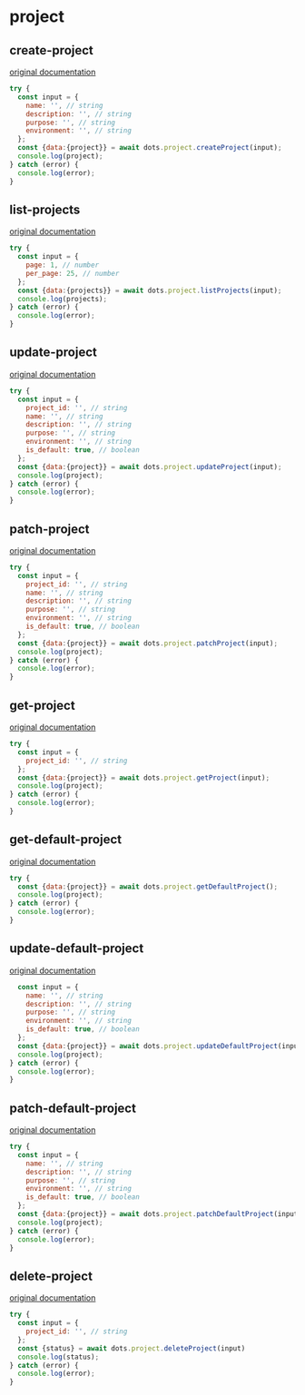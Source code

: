 # project

## create-project
[original documentation](https://developers.digitalocean.com/documentation/v2/#create-a-project)
```javascript
try {
  const input = {
    name: '', // string
    description: '', // string
    purpose: '', // string
    environment: '', // string
  };
  const {data:{project}} = await dots.project.createProject(input);
  console.log(project);
} catch (error) {
  console.log(error);
}
```

## list-projects
[original documentation](https://developers.digitalocean.com/documentation/v2/#list-all-projects)
```javascript
try {
  const input = {
    page: 1, // number
    per_page: 25, // number
  };
  const {data:{projects}} = await dots.project.listProjects(input);
  console.log(projects);
} catch (error) {
  console.log(error);
}
```

## update-project
[original documentation](https://developers.digitalocean.com/documentation/v2/#update-a-project)
```javascript
try {
  const input = {
    project_id: '', // string
    name: '', // string
    description: '', // string
    purpose: '', // string
    environment: '', // string
    is_default: true, // boolean
  };
  const {data:{project}} = await dots.project.updateProject(input);
  console.log(project);
} catch (error) {
  console.log(error);
}
```

## patch-project
[original documentation](https://developers.digitalocean.com/documentation/v2/#patch-a-project)
```javascript
try {
  const input = {
    project_id: '', // string
    name: '', // string
    description: '', // string
    purpose: '', // string
    environment: '', // string
    is_default: true, // boolean
  };
  const {data:{project}} = await dots.project.patchProject(input);
  console.log(project);
} catch (error) {
  console.log(error);
}
```

## get-project
[original documentation](https://developers.digitalocean.com/documentation/v2/#retrieve-an-existing-project)
```javascript
try {
  const input = {
    project_id: '', // string
  };
  const {data:{project}} = await dots.project.getProject(input);
  console.log(project);
} catch (error) {
  console.log(error);
}
```

## get-default-project
[original documentation](https://developers.digitalocean.com/documentation/v2/#retrieve-the-default-project)
```javascript
try {
  const {data:{project}} = await dots.project.getDefaultProject();
  console.log(project);
} catch (error) {
  console.log(error);
}
```

## update-default-project
[original documentation](https://developers.digitalocean.com/documentation/v2/#update-the-default-project)
```javascript
  const input = {
    name: '', // string
    description: '', // string
    purpose: '', // string
    environment: '', // string
    is_default: true, // boolean
  };
  const {data:{project}} = await dots.project.updateDefaultProject(input);
  console.log(project);
} catch (error) {
  console.log(error);
}
```

## patch-default-project
[original documentation](https://developers.digitalocean.com/documentation/v2/#patch-the-default-project)
```javascript
try {
  const input = {
    name: '', // string
    description: '', // string
    purpose: '', // string
    environment: '', // string
    is_default: true, // boolean
  };
  const {data:{project}} = await dots.project.patchDefaultProject(input);
  console.log(project);
} catch (error) {
  console.log(error);
}
```

## delete-project
[original documentation](https://developers.digitalocean.com/documentation/v2/#delete-an-existing-project)
```javascript
try {
  const input = {
    project_id: '', // string
  };
  const {status} = await dots.project.deleteProject(input)
  console.log(status);
} catch (error) {
  console.log(error);
}
```
